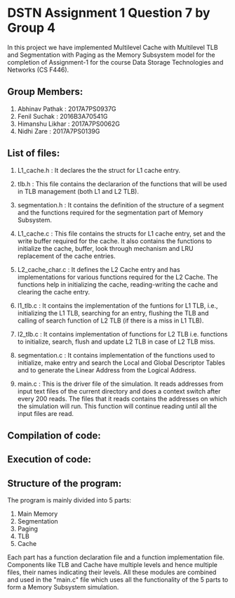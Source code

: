 # DSTN Assignment 1 Question 7 by Group 4
In this project we have implemented Multilevel Cache with Multilevel TLB and Segmentation with Paging as the Memory Subsystem model for the completion of Assignment-1 for the course Data Storage Technologies and Networks (CS F446).

## Group Members:
1) Abhinav Pathak : 2017A7PS0937G
2) Fenil Suchak : 2016B3A70541G
3) Himanshu Likhar : 2017A7PS0062G
4) Nidhi Zare : 2017A7PS0139G

## List of files:
1) L1_cache.h : It declares the the struct for L1 cache entry.

2) tlb.h : This file contains the declararion of the functions that will be used in TLB management (both L1 and L2 TLB).

3) segmentation.h : It contains the definition of the structure of a segment and the functions required for the segmentation part of Memory Subsystem.

4) L1_cache.c : This file contains the structs for L1 cache entry, set and the write buffer required for the cache. It also contains the functions to initialize the cache, buffer, look through mechanism and LRU replacement of the cache entries.

5) L2_cache_char.c : It defines the L2 Cache entry and has implementations for various functions required for the L2 Cache. The functions help in initializing the cache, reading-writing the cache and clearing the cache entry.

6) l1_tlb.c : It contains the implementation of the funtions for L1 TLB, i.e., initializing the L1 TLB, searching for an entry, flushing the TLB and calling of search function of L2 TLB (if there is a miss in L1 TLB).

7) l2_tlb.c : It contains implementation of functions for L2 TLB i.e. functions to initialize, search, flush and update L2 TLB in case of L2 TLB miss.

8) segmentation.c : It contains implementation of the functions used to initialize, make entry and search the Local and Global Descriptor Tables and to generate the Linear Address from the Logical Address.

9) main.c : This is the driver file of the simulation. It reads addresses from input text files of the current directory and does a context switch after every 200 reads. The files that it reads contains the addresses on which the simulation will run. This function will continue reading until all the input files are read.

## Compilation of code:

## Execution of code:

## Structure of the program:

The program is mainly divided into 5 parts:
1) Main Memory
2) Segmentation
3) Paging
4) TLB
5) Cache

Each part has a function declaration file and a function implementation file. Components like TLB and Cache have multiple levels and hence multiple files, their names indicating their levels. All these modules are combined and used in the "main.c" file which uses all the functionality of the 5 parts to form a Memory Subsystem simulation.
